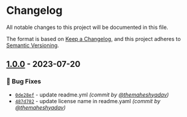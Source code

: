 # Changelog
All notable changes to this project will be documented in this file.

The format is based on [Keep a Changelog](https://keepachangelog.com/en/1.0.0/),
and this project adheres to [Semantic Versioning](https://semver.org/spec/v2.0.0.html).

## [1.0.0] - 2023-07-20
### :bug: Bug Fixes
- [`0de28ef`](https://github.com/terraform-do-modules/terraform-digitalocean-labels/commit/0de28ef783077b1b43bc4d76a355c753b7e2fdfa) - update readme.yml *(commit by [@themaheshyadav](https://github.com/themaheshyadav))*
- [`487d782`](https://github.com/terraform-do-modules/terraform-digitalocean-labels/commit/487d782aee8b8bfd59fcf6238c2d5ae6f491744f) - update license name in readme.yaml *(commit by [@themaheshyadav](https://github.com/themaheshyadav))*


[1.0.0]: https://github.com/terraform-do-modules/terraform-digitalocean-labels/compare/0.0.1...1.0.0